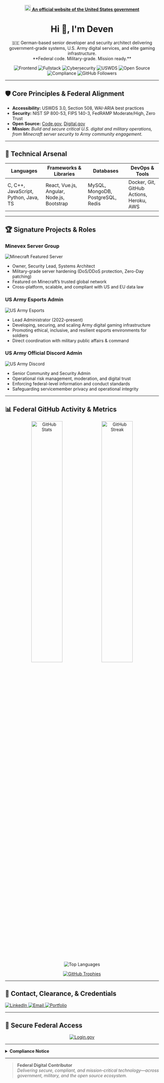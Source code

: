 <p align="center">
  <a href="https://www.usa.gov">
    <img src="https://designsystem.digital.gov/assets/img/us_flag_small.png" alt="U.S. flag" width="20" />
    <strong>An official website of the United States government</strong>
  </a>
</p>

<h1 align="center">Hi 👋, I'm Deven</h1>

<p align="center">
  🇩🇪 German-based senior developer and security architect delivering government-grade systems, U.S. Army digital services, and elite gaming infrastructure.<br>
  **Federal code. Military-grade. Mission ready.**
</p>

<p align="center">
  <img src="https://img.shields.io/badge/frontend-%23009688.svg?style=for-the-badge&logo=html5&logoColor=white" alt="Frontend"/>
  <img src="https://img.shields.io/badge/fullstack-%23000000.svg?style=for-the-badge&logo=react&logoColor=white" alt="Fullstack"/>
  <img src="https://img.shields.io/badge/cybersecurity-005ea2?style=for-the-badge&logo=datadog&logoColor=white" alt="Cybersecurity"/>
  <img src="https://img.shields.io/badge/uswds-standards-2e2e2e?style=for-the-badge&logo=gov&logoColor=white" alt="USWDS"/>
  <img src="https://img.shields.io/badge/open%20source-contributor-%23121011?style=for-the-badge" alt="Open Source"/>
  <img src="https://img.shields.io/badge/federal%20compliance-NIST%20800--53-green?style=for-the-badge" alt="Compliance"/>
  <img src="https://img.shields.io/github/followers/alexdev3x?style=for-the-badge&label=Follow&logo=github" alt="GitHub Followers"/>
</p>

---

## 🛡️ Core Principles & Federal Alignment

- **Accessibility:** USWDS 3.0, Section 508, WAI-ARIA best practices  
- **Security:** NIST SP 800-53, FIPS 140-3, FedRAMP Moderate/High, Zero Trust  
- **Open Source:** [Code.gov](https://code.gov), [Digital.gov](https://digital.gov)  
- **Mission:** _Build and secure critical U.S. digital and military operations, from Minecraft server security to Army community engagement._

---

## 🚀 Technical Arsenal

| **Languages**                          | **Frameworks & Libraries**         | **Databases**                 | **DevOps & Tools**                         |
| -------------------------------------- | ---------------------------------- | ----------------------------- | ------------------------------------------ |
| C, C++, JavaScript, Python, Java, TS   | React, Vue.js, Angular, Node.js, Bootstrap | MySQL, MongoDB, PostgreSQL, Redis | Docker, Git, GitHub Actions, Heroku, AWS   |

---

## 🏆 Signature Projects & Roles

### Minevex Server Group  
![Minecraft Featured Server](https://img.shields.io/badge/Minecraft%20Featured%20Server-00c853?style=for-the-badge&logo=minecraft&logoColor=white)  
- Owner, Security Lead, Systems Architect  
- Military-grade server hardening (DoS/DDoS protection, Zero-Day patching)  
- Featured on Minecraft’s trusted global network  
- Cross-platform, scalable, and compliant with US and EU data law  

### US Army Esports Admin  
![US Army Esports](https://img.shields.io/badge/US%20Army%20Esports-332d29?style=for-the-badge&logo=unitedstatesarmy&logoColor=white)  
- Lead Administrator (2022–present)  
- Developing, securing, and scaling Army digital gaming infrastructure  
- Promoting ethical, inclusive, and resilient esports environments for soldiers  
- Direct coordination with military public affairs & command  

### US Army Official Discord Admin  
![US Army Discord](https://img.shields.io/badge/US%20Army%20Discord-005ea2?style=for-the-badge&logo=discord&logoColor=white)  
- Senior Community and Security Admin  
- Operational risk management, moderation, and digital trust  
- Enforcing federal-level information and conduct standards  
- Safeguarding servicemember privacy and operational integrity  

---

## 📊 Federal GitHub Activity & Metrics

<p align="center">
  <img src="https://github-readme-stats.vercel.app/api?username=alexdev3x&show_icons=true&theme=default&hide_border=false&locale=en" alt="GitHub Stats" width="45%"/>
  <img src="https://github-readme-streak-stats.herokuapp.com/?user=alexdev3x&theme=default&hide_border=false" alt="GitHub Streak" width="45%"/>
</p>

<p align="center">
  <img src="https://github-readme-stats.vercel.app/api/top-langs?username=alexdev3x&show_icons=true&locale=en&layout=compact" alt="Top Languages"/>
</p>

<p align="center">
  <a href="https://github.com/ryo-ma/github-profile-trophy">
    <img src="https://github-profile-trophy.vercel.app/?username=alexdev3x&margin-w=15&row=1&theme=flat" alt="GitHub Trophies"/>
  </a>
</p>

---

## 🔗 Contact, Clearance, & Credentials

<p align="left">
  <a href="https://www.linkedin.com/in/sreichenbaecher" target="_blank" rel="noopener noreferrer">
    <img src="https://img.shields.io/badge/LinkedIn-blue?style=for-the-badge&logo=linkedin&logoColor=white" alt="LinkedIn"/>
  </a>
  <a href="mailto:admin@orbitexspace.com">
    <img src="https://img.shields.io/badge/Email-Contact-informational?style=for-the-badge&logo=gmail&logoColor=white" alt="Email"/>
  </a>
  <a href="https://alexdev3x.github.io/">
    <img src="https://img.shields.io/badge/Portfolio-View-green?style=for-the-badge&logo=githubpages&logoColor=white" alt="Portfolio"/>
  </a>
</p>

---

## 🔐 Secure Federal Access

<p align="center">
  <a href="https://secure.login.gov" target="_blank" rel="noopener noreferrer">
    <img src="https://img.shields.io/badge/Sign%20in%20with-login.gov-005ea2?style=for-the-badge&logo=gov&logoColor=white" alt="Login.gov"/>
  </a>
</p>

---

<details>
<summary><strong>Compliance Notice</strong></summary>
  
- **USWDS 3.0** accessibility and color standards  
- **NIST 800-53**, **FIPS 140-3**, and Federal Zero Trust security frameworks  
- U.S. Army and DoD information control and code disclosure guidelines  

> All professional activities prioritize national defense, public safety, and operational resilience.
</details>

---

> <span style="font-weight:700;">Federal Digital Contributor</span>  
> _Delivering secure, compliant, and mission-critical technology—across government, military, and the open source ecosystem._